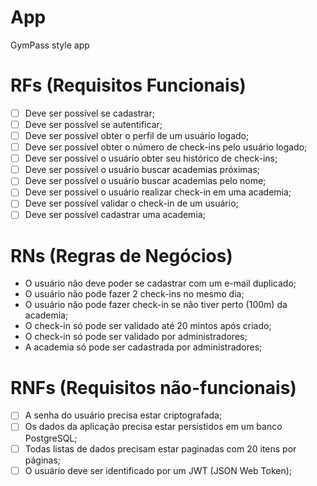 # App

GymPass style app 

# RFs (Requisitos Funcionais)

- [ ] Deve ser possível se cadastrar;
- [ ] Deve ser possível se autentificar;
- [ ] Deve ser possível obter o perfil de um usuário logado;
- [ ] Deve ser possível obter o número de check-ins pelo usuário logado;
- [ ] Deve ser possível o usuário obter seu histórico de check-ins;
- [ ] Deve ser possível o usuário buscar academias próximas;
- [ ] Deve ser possível o usuário buscar academias pelo nome;
- [ ] Deve ser possível o usuário realizar check-in em uma academia;
- [ ] Deve ser possível validar o check-in de um usuário;
- [ ] Deve ser possível cadastrar uma academia;

# RNs (Regras de Negócios)

- O usuário não deve poder se cadastrar com um e-mail duplicado;
- O usuário não pode fazer 2 check-ins no mesmo dia;
- O usuário não pode fazer check-in se não tiver perto (100m) da academia;
- O check-in só pode ser validado até 20 mintos após criado;
- O check-in só pode ser validado por administradores;
- A academia só pode ser cadastrada por administradores;

# RNFs (Requisitos não-funcionais)

- [ ] A senha do usuário precisa estar criptografada;
- [ ] Os dados da aplicação precisa estar persistidos em um banco PostgreSQL;
- [ ] Todas listas de dados precisam estar paginadas com 20 itens por páginas;
- [ ] O usuário deve ser identificado por um JWT (JSON Web Token); 
